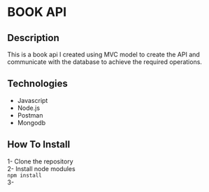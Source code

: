 # BOOK API

## Description
This is a book api I created using MVC model to create the API and communicate with the database to achieve the required operations. 

## Technologies
- Javascript
- Node.js
- Postman
- Mongodb

## How To Install
1- Clone the repository
<br>
2- Install node modules
<br>
`npm install`
<br>
3- 
